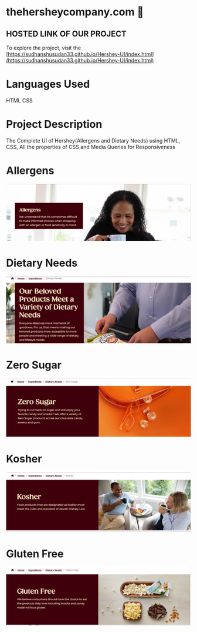 # thehersheycompany.com :chocolate_bar:

## HOSTED LINK OF OUR PROJECT
To explore the project, visit the [https://sudhanshusudan33.github.io/Hershey-UI/index.html](https://sudhanshusudan33.github.io/Hershey-UI/index.html)

# Languages Used 
HTML CSS

# Project Description
The Complete UI of Hershey(Allergens and Dietary Needs) using HTML, CSS, All the properties of CSS and Media Queries for Responsiveness

# Allergens 
![Allergens](../Sridhar/images/Capture.PNG)
# Dietary Needs
![Dietary Needs](../Sridhar/images/dietary.PNG)
# Zero Sugar
![Zero Sugar](../Sridhar/images/zerosugar.PNG)
# Kosher
![Kosher](../Sridhar/images/kosher.PNG)
# Gluten Free
![Gluten Free](../Sridhar/images/gluten.PNG)



